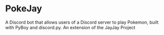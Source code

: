# PokeJay
A Discord bot that allows users of a Discord server to play Pokemon, built with PyBoy and discord.py. An extension of the JayJay Project
